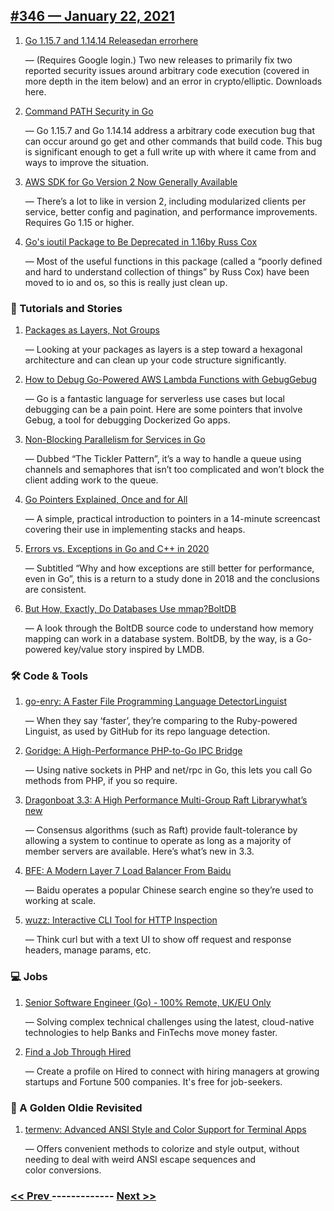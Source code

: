 ## [#346 — January 22, 2021](https://golangweekly.com/issues/346)

1. [Go 1.15.7 and 1.14.14 Releasedan errorhere](https://golangweekly.com/link/101752/web)

     — (Requires Google login.) Two new releases to primarily fix two reported security issues around arbitrary code execution (covered in more depth in the item below) and an error in crypto/elliptic. Downloads here.
1. [Command PATH Security in Go](https://golangweekly.com/link/101753/web)

     — Go 1.15.7 and Go 1.14.14 address a arbitrary code execution bug that can occur around go get and other commands that build code. This bug is significant enough to get a full write up with where it came from and ways to improve the situation.
1. [AWS SDK for Go Version 2 Now Generally Available](https://golangweekly.com/link/101755/web)

     — There’s a lot to like in version 2, including modularized clients per service, better config and pagination, and performance improvements. Requires Go 1.15 or higher.
1. [Go's ioutil Package to Be Deprecated in 1.16by Russ Cox](https://golangweekly.com/link/101756/web)

     — Most of the useful functions in this package (called a “poorly defined and hard to understand collection of things” by Russ Cox) have been moved to io and os, so this is really just clean up.
### 📘 Tutorials and Stories

1. [Packages as Layers, Not Groups](https://golangweekly.com/link/101757/web)

     — Looking at your packages as layers is a step toward a hexagonal architecture and can clean up your code structure significantly.
1. [How to Debug Go-Powered AWS Lambda Functions with GebugGebug](https://golangweekly.com/link/101758/web)

     — Go is a fantastic language for serverless use cases but local debugging can be a pain point. Here are some pointers that involve Gebug, a tool for debugging Dockerized Go apps.
1. [Non-Blocking Parallelism for Services in Go](https://golangweekly.com/link/101760/web)

     — Dubbed “The Tickler Pattern”, it’s a way to handle a queue using channels and semaphores that isn’t too complicated and won’t block the client adding work to the queue.
1. [Go Pointers Explained, Once and for All](https://golangweekly.com/link/101762/web)

     — A simple, practical introduction to pointers in a 14-minute screencast covering their use in implementing stacks and heaps.
1. [Errors vs. Exceptions in Go and C++ in 2020](https://golangweekly.com/link/101763/web)

     — Subtitled “Why and how exceptions are still better for performance, even in Go”, this is a return to a study done in 2018 and the conclusions are consistent.
1. [But How, Exactly, Do Databases Use mmap?BoltDB](https://golangweekly.com/link/101797/web)

     — A look through the BoltDB source code to understand how memory mapping can work in a database system. BoltDB, by the way, is a Go-powered key/value story inspired by LMDB.
### 🛠 Code & Tools

1. [go-enry: A Faster File Programming Language DetectorLinguist](https://golangweekly.com/link/101764/web)

     — When they say ‘faster’, they’re comparing to the Ruby-powered Linguist, as used by GitHub for its repo language detection.
1. [Goridge: A High-Performance PHP-to-Go IPC Bridge](https://golangweekly.com/link/101766/web)

     — Using native sockets in PHP and net/rpc in Go, this lets you call Go methods from PHP, if you so require.
1. [Dragonboat 3.3: A High Performance Multi-Group Raft Librarywhat’s new](https://golangweekly.com/link/101767/web)

     — Consensus algorithms (such as Raft) provide fault-tolerance by allowing a system to continue to operate as long as a majority of member servers are available. Here’s what’s new in 3.3.
1. [BFE: A Modern Layer 7 Load Balancer From Baidu](https://golangweekly.com/link/101770/web)

     — Baidu operates a popular Chinese search engine so they’re used to working at scale.
1. [wuzz: Interactive CLI Tool for HTTP Inspection](https://golangweekly.com/link/101771/web)

     — Think curl but with a text UI to show off request and response headers, manage params, etc.
### 💻 Jobs

1. [Senior Software Engineer (Go) - 100% Remote, UK/EU Only](https://golangweekly.com/link/101772/web)

     — Solving complex technical challenges using the latest, cloud-native technologies to help Banks and FinTechs move money faster.
1. [Find a Job Through Hired](https://golangweekly.com/link/101773/web)

     — Create a profile on Hired to connect with hiring managers at growing startups and Fortune 500 companies. It's free for job-seekers.
### 🥇 A Golden Oldie Revisited

1. [termenv: Advanced ANSI Style and Color Support for Terminal Apps](https://golangweekly.com/link/101776/web)

     — Offers convenient methods to colorize and style output, without needing to deal with weird ANSI escape sequences and color conversions.

### [ << Prev ](golangweekly-345.md) ------------- [ Next >> ](golangweekly-347.md)